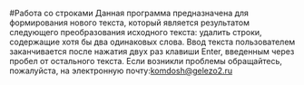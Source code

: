 #Работа со строками
Данная программа предназначена для формирования нового текста, который является результатом следующего преобразования исходного текста: 
удалить строки, содержащие хотя бы два одинаковых слова.
Ввод текста пользователем заканчивается после нажатия двух раз клавиши Enter, введенным через пробел от остального текста.
Если возникли проблемы обращайтесь, пожалуйста, на электронную почту:komdosh@gelezo2.ru
